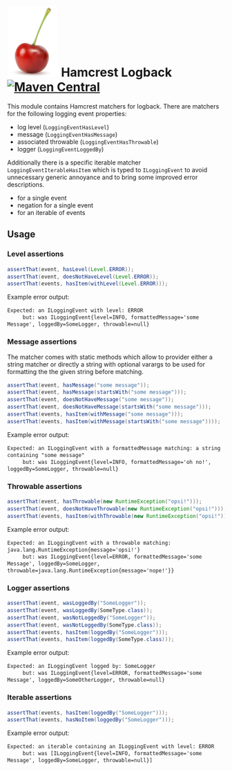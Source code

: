 # ![cherry-logo](https://raw.githubusercontent.com/codereligion/cherry/master/small-cherry.png) Hamcrest Logback [![Maven Central](https://maven-badges.herokuapp.com/maven-central/com.codereligion/codereligion-cherry-hamcrest-logback/badge.svg?style=plastic)](https://maven-badges.herokuapp.com/maven-central/com.codereligion/codereligion-cherry-hamcrest-logback)

This module contains Hamcrest matchers for logback. There are matchers for the following logging event properties:

* log level (```LoggingEventHasLevel```)
* message (```LoggingEventHasMessage```)
* associated throwable (```LoggingEventHasThrowable```)
* logger (```LoggingEventLoggedBy```)

Additionally there is a specific iterable matcher ```LoggingEventIterableHasItem``` which is typed to ```ILoggingEvent``` to avoid unnecessary generic annoyance and to bring some improved error descriptions.

* for a single event
* negation for a single event
* for an iterable of events

## Usage

### Level assertions
```java 
assertThat(event, hasLevel(Level.ERROR));
assertThat(event, doesNotHaveLevel(Level.ERROR));
assertThat(events, hasItem(withLevel(Level.ERROR)));
```
Example error output:
```
Expected: an ILoggingEvent with level: ERROR
     but: was ILoggingEvent{level=INFO, formattedMessage='some Message', loggedBy=SomeLogger, throwable=null}
```

### Message assertions
The matcher comes with static methods which allow to provider either a string matcher or directly a string with optional varargs to be used for formatting the the given string before matching.
```java
assertThat(event, hasMessage("some message"));
assertThat(event, hasMessage(startsWith("some message")));
assertThat(event, doesNotHaveMessage("some message"));
assertThat(event, doesNotHaveMessage(startsWith("some message")));
assertThat(events, hasItem(withMessage("some message")));
assertThat(events, hasItem(withMessage(startsWith("some message"))));
```
Example error output:
```
Expected: an ILoggingEvent with a formattedMessage matching: a string containing "some message"
     but: was ILoggingEvent{level=INFO, formattedMessage='oh no!', loggedBy=SomeLogger, throwable=null}
```

### Throwable assertions
```java
assertThat(event, hasThrowable(new RuntimeException("opsi!")));
assertThat(event, doesNotHaveThrowable(new RuntimeException("opsi!")));
assertThat(events, hasItem(withThrowable(new RuntimeException("opsi!"))));
```
Example error output:
```
Expected: an ILoggingEvent with a throwable matching: java.lang.RuntimeException{message='opsi!'} 
     but: was ILoggingEvent{level=ERROR, formattedMessage='some Message', loggedBy=SomeLogger, throwable=java.lang.RuntimeException{message='nope!'}}
```

### Logger assertions
```java
assertThat(event, wasLoggedBy("SomeLogger"));
assertThat(event, wasLoggedBy(SomeType.class));
assertThat(event, wasNotLoggedBy("SomeLogger"));
assertThat(event, wasNotLoggedBy(SomeType.class));
assertThat(events, hasItem(loggedBy("SomeLogger")));
assertThat(events, hasItem(loggedBy(SomeType.class)));
```
Example error output:
```
Expected: an ILoggingEvent logged by: SomeLogger 
     but: was ILoggingEvent{level=ERROR, formattedMessage='some Message', loggedBy=SomeOtherLogger, throwable=null}
```

### Iterable assertions
```java
assertThat(events, hasItem(loggedBy("SomeLogger")));
assertThat(events, hasNoItem(loggedBy("SomeLogger")));
```
Example error output:
```
Expected: an iterable containing an ILoggingEvent with level: ERROR 
     but: was [ILoggingEvent{level=INFO, formattedMessage='some Message', loggedBy=SomeLogger, throwable=null}]
```
